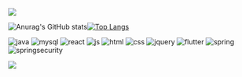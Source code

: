 
<img src="https://capsule-render.vercel.app/api?type=waving&color=4FB2CF&height=150&section=header" />

  ![Anurag's GitHub stats](https://github-readme-stats.vercel.app/api?username=yunazz2&show_icons=true&theme=graywhite)[![Top Langs](https://github-readme-stats.vercel.app/api/top-langs/?username=yunazz2&layout=compact)](https://github.com/anuraghazra/github-readme-stats)

  ![java](https://img.shields.io/badge/Java-ED8B00?style=for-the-badge&logo=openjdk&logoColor=white) ![mysql](https://img.shields.io/badge/MySQL-00000F?style=for-the-badge&logo=mysql&logoColor=white) ![react](https://img.shields.io/badge/React-20232A?style=for-the-badge&logo=react&logoColor=61DAFB) ![js](https://img.shields.io/badge/JavaScript-F7DF1E?style=for-the-badge&logo=JavaScript&logoColor=white) ![html](https://img.shields.io/badge/HTML5-E34F26?style=for-the-badge&logo=html5&logoColor=white) ![css](https://img.shields.io/badge/CSS-239120?&style=for-the-badge&logo=css3&logoColor=white) ![jquery](https://img.shields.io/badge/jQuery-0769AD?style=for-the-badge&logo=jquery&logoColor=white) ![flutter](https://img.shields.io/badge/Flutter-02569B?style=for-the-badge&logo=flutter&logoColor=white) ![spring](https://img.shields.io/badge/Spring-6DB33F?style=for-the-badge&logo=spring&logoColor=white) ![springsecurity](https://img.shields.io/badge/Spring_Security-6DB33F?style=for-the-badge&logo=Spring-Security&logoColor=white)

<img src="https://capsule-render.vercel.app/api?type=waving&color=4FB2CF&height=150&section=footer" />



